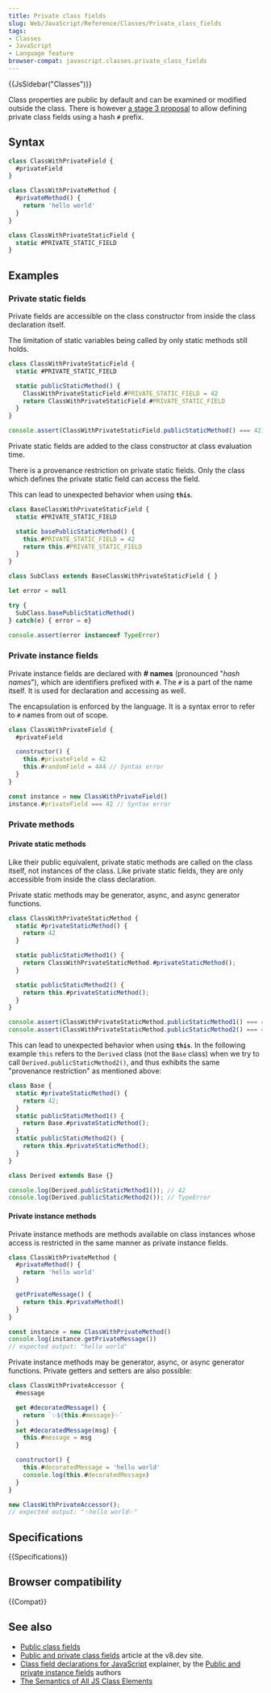 ```yaml
---
title: Private class fields
slug: Web/JavaScript/Reference/Classes/Private_class_fields
tags:
- Classes
- JavaScript
- Language feature
browser-compat: javascript.classes.private_class_fields
---
```

{{JsSidebar("Classes")}}

Class properties are public by default and can be examined or modified outside
the class. There is however
[a stage 3 proposal](https://github.com/tc39/proposal-private-methods) to allow
defining private class fields using a hash `#` prefix.

## Syntax

```js
class ClassWithPrivateField {
  #privateField
}

class ClassWithPrivateMethod {
  #privateMethod() {
    return 'hello world'
  }
}

class ClassWithPrivateStaticField {
  static #PRIVATE_STATIC_FIELD
}
```

## Examples

### Private static fields

Private fields are accessible on the class constructor from inside the class
declaration itself.

The limitation of static variables being called by only static methods still
holds.

```js
class ClassWithPrivateStaticField {
  static #PRIVATE_STATIC_FIELD

  static publicStaticMethod() {
    ClassWithPrivateStaticField.#PRIVATE_STATIC_FIELD = 42
    return ClassWithPrivateStaticField.#PRIVATE_STATIC_FIELD
  }
}

console.assert(ClassWithPrivateStaticField.publicStaticMethod() === 42)
```

Private static fields are added to the class constructor at class evaluation
time.

There is a provenance restriction on private static fields. Only the class which
defines the private static field can access the field.

This can lead to unexpected behavior when using **`this`**.

```js
class BaseClassWithPrivateStaticField {
  static #PRIVATE_STATIC_FIELD

  static basePublicStaticMethod() {
    this.#PRIVATE_STATIC_FIELD = 42
    return this.#PRIVATE_STATIC_FIELD
  }
}

class SubClass extends BaseClassWithPrivateStaticField { }

let error = null

try {
  SubClass.basePublicStaticMethod()
} catch(e) { error = e}

console.assert(error instanceof TypeError)
```

### Private instance fields

Private instance fields are declared with **# names** (pronounced "*hash
names*"), which are identifiers prefixed with `#`. The `#` is a part of the name
itself. It is used for declaration and accessing as well.

The encapsulation is enforced by the language. It is a syntax error to refer to
`#` names from out of scope.

```js
class ClassWithPrivateField {
  #privateField

  constructor() {
    this.#privateField = 42
    this.#randomField = 444 // Syntax error
  }
}

const instance = new ClassWithPrivateField()
instance.#privateField === 42 // Syntax error
```

### Private methods

#### Private static methods

Like their public equivalent, private static methods are called on the class
itself, not instances of the class. Like private static fields, they are only
accessible from inside the class declaration.

Private static methods may be generator, async, and async generator functions.

```js
class ClassWithPrivateStaticMethod {
  static #privateStaticMethod() {
    return 42
  }

  static publicStaticMethod1() {
    return ClassWithPrivateStaticMethod.#privateStaticMethod();
  }

  static publicStaticMethod2() {
    return this.#privateStaticMethod();
  }
}

console.assert(ClassWithPrivateStaticMethod.publicStaticMethod1() === 42);
console.assert(ClassWithPrivateStaticMethod.publicStaticMethod2() === 42);
```

This can lead to unexpected behavior when using **`this`**. In the following
example `this` refers to the `Derived` class (not the `Base` class) when we try
to call `Derived.publicStaticMethod2()`, and thus exhibits the same "provenance
restriction" as mentioned above:

```js
class Base {
  static #privateStaticMethod() {
    return 42;
  }
  static publicStaticMethod1() {
    return Base.#privateStaticMethod();
  }
  static publicStaticMethod2() {
    return this.#privateStaticMethod();
  }
}

class Derived extends Base {}

console.log(Derived.publicStaticMethod1()); // 42
console.log(Derived.publicStaticMethod2()); // TypeError
```

#### Private instance methods

Private instance methods are methods available on class instances whose access
is restricted in the same manner as private instance fields.

```js
class ClassWithPrivateMethod {
  #privateMethod() {
    return 'hello world'
  }

  getPrivateMessage() {
    return this.#privateMethod()
  }
}

const instance = new ClassWithPrivateMethod()
console.log(instance.getPrivateMessage())
// expected output: "hello world"
```

Private instance methods may be generator, async, or async generator functions.
Private getters and setters are also possible:

```js
class ClassWithPrivateAccessor {
  #message

  get #decoratedMessage() {
    return `✨${this.#message}✨`
  }
  set #decoratedMessage(msg) {
    this.#message = msg
  }

  constructor() {
    this.#decoratedMessage = 'hello world'
    console.log(this.#decoratedMessage)
  }
}

new ClassWithPrivateAccessor();
// expected output: "✨hello world✨"
```

## Specifications

{{Specifications}}

## Browser compatibility

{{Compat}}

## See also

*   [Public class fields](/en-US/docs/Web/JavaScript/Reference/Classes/Public_class_fields)
*   [Public and private class fields](https://v8.dev/features/class-fields)
    article at the v8.dev site.
*   [Class field declarations for JavaScript](https://github.com/tc39/proposal-class-fields#class-field-declarations-for-javascript)
    explainer, by the
    [Public and private instance fields](https://github.com/tc39/proposal-class-fields)
    authors
*   [The Semantics of All JS Class Elements](https://rfrn.org/~shu/2018/05/02/the-semantics-of-all-js-class-elements.html)

